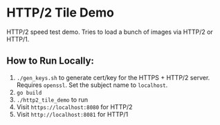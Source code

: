 # HTTP/2 Tile Demo

HTTP/2 speed test demo. Tries to load a bunch of images via HTTP/2 or
HTTP/1.

## How to Run Locally:

1. `./gen_keys.sh` to generate cert/key for the HTTPS + HTTP/2 server. Requires
   `openssl`. Set the subject name to `localhost`.
2. `go build`
3. `./http2_tile_demo` to run
4. Visit `https://localhost:8080` for HTTP/2
5. Visit `http://localhost:8081` for HTTP/1
